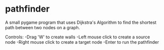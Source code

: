 # pathfinder
A small pygame program that uses Dijkstra's Algorithm to find the shortest path between two nodes on a graph.

Controls:
-Drag 'W' to create walls
-Left mouse click to create a source node
-Right mouse click to create a target node
-Enter to run the pathfinder
